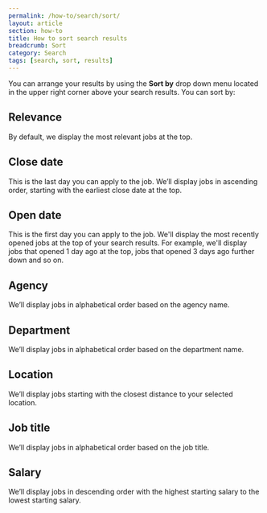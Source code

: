 ```yaml
---
permalink: /how-to/search/sort/
layout: article
section: how-to
title: How to sort search results
breadcrumb: Sort
category: Search
tags: [search, sort, results]
---
```


You can arrange your results by using the **Sort by** drop down menu located in the upper right corner above your search results. You can sort by:

## Relevance
By default, we display the most relevant jobs at the top. 

## Close date
This is the last day you can apply to the job.  We’ll display jobs in ascending order, starting with the earliest close date at the top.

## Open date
This is the first day you can apply to the job. We'll display the most recently opened jobs at the top of your search results. For example, we'll display jobs that opened 1 day ago at the top, jobs that opened 3 days ago further down and so on. 

## Agency
We’ll display jobs in alphabetical order based on the agency name.

## Department
We’ll display jobs in alphabetical order based on the department name.

## Location
We’ll display jobs starting with the closest distance to your selected location.

## Job title
We’ll display jobs in alphabetical order based on the job title.

## Salary
We’ll display jobs in descending order with the highest starting salary to the lowest starting salary.

